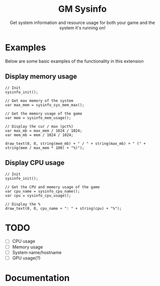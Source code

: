 <div align="center">
  <h1>GM Sysinfo</h1>
  <p>
    Get system information and resource usage for both your game and the system it's running on!
  </p>
</div>

# Examples

Below are some basic examples of the functionality in this extension

## Display memory usage
```gml
// Init
sysinfo_init();

// Get max memory of the system
var max_mem = sysinfo_sys_mem_max();

// Get the memory usage of the game
var mem = sysinfo_mem_usage();

// Display the cur / max (pct%)
var max_mb = max_mem / 1024 / 1024;
var mem_mb = mem / 1024 / 1024;

draw_text(0, 0, string(mem_mb) + " / " + string(max_mb) + " (" + string(mem / max_mem * 100) + "%)");
```

## Display CPU usage
```gml
// Init
sysinfo_init();

// Get the CPU and memory usage of the game
var cpu_name = sysinfo_cpu_name();
var cpu = sysinfo_cpu_usage();

// Display the %
draw_text(0, 0, cpu_name + ": " + string(cpu) + "%");
```

# TODO

- [ ] CPU usage
- [ ] Memory usage
- [ ] System name/hostname
- [ ] GPU usage(?)

# Documentation